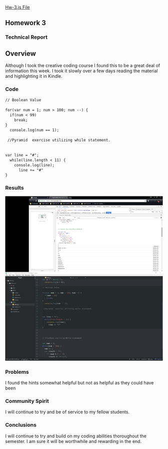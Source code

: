 

[Hw-3.js File](https://github.com/JonSwallow/441-work/tree/master/HW-3/HW-3.js)

## Homework 3
### Technical Report
## Overview
Although I took the creative coding course I found this to be a great deal of information this week.
I took it slowly over a few days reading the material and highlighting it in Kindle.
### Code
```
// Boolean Value

for(var num = 1; num > 100; num --) {
  if(num < 99)
    break;
}
  console.log(num == 1);

 //Pyramid  exercise utilizing while statement.


var line = "#";
  while(line.length < 11) {
    console.log(line);
      line += "#"
}

```

### Results
![HW3screenshot](images/H3screen.png)
### Problems
I found the hints somewhat helpful but not as helpful as they could have been
### Community Spirit
I will continue to try and be of service to my fellow students.
### Conclusions
I will continue to try and build on my coding abilities thoroughout the semester. I am sure it will be worthwhile and rewarding in the end.
